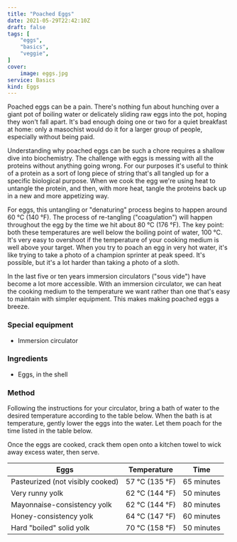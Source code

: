 ```yaml
---
title: "Poached Eggs"
date: 2021-05-29T22:42:10Z
draft: false
tags: [
    "eggs",
    "basics",
    "veggie",
]
cover:
    image: eggs.jpg
service: Basics
kind: Eggs
---
```


Poached eggs can be a pain. There's nothing fun about hunching over a giant pot of boiling water or delicately sliding raw eggs into the pot, hoping they won't fall apart. It's bad enough doing one or two for a quiet breakfast at home: only a masochist would do it for a larger group of people, especially without being paid.

Understanding why poached eggs can be such a chore requires a shallow dive into biochemistry. The challenge with eggs is messing with all the proteins without anything going wrong. For our purposes it's useful to think of a protein as a sort of long piece of string that's all tangled up for a specific biological purpose. When we cook the egg we're using heat to untangle the protein, and then, with more heat, tangle the proteins back up in a new and more appetizing way.

For eggs, this untangling or "denaturing" process begins to happen around 60 °C (140 °F). The process of re-tangling ("coagulation") will happen throughout the egg by the time we hit about 80 °C (176 °F). The key point: both these temperatures are well below the boiling point of water, 100 °C. It's very easy to overshoot if the temperature of your cooking medium is well above your target. When you try to poach an egg in very hot water, it's like trying to take a photo of a champion sprinter at peak speed. It's possible, but it's a lot harder than taking a photo of a sloth.

In the last five or ten years immersion circulators ("sous vide") have become a lot more accessible. With an immersion circulator, we can heat the cooking medium to the temperature we want rather than one that's easy to maintain with simpler equipment. This makes making poached eggs a breeze.

### Special equipment

* Immersion circulator

### Ingredients

* Eggs, in the shell

### Method

Following the instructions for your circulator, bring a bath of water to the desired temperature according to the table below. When the bath is at temperature, gently lower the eggs into the water. Let them poach for the time listed in the table below.

Once the eggs are cooked, crack them open onto a kitchen towel to wick away excess water, then serve.

| Eggs | Temperature | Time |
| -----|-------------|----|
| Pasteurized (not visibly cooked) | 57 °C (135 °F) | 65 minutes |
| Very runny yolk | 62 °C (144 °F) | 50 minutes |
| Mayonnaise-consistency yolk | 62 °C (144 °F) | 80 minutes |
| Honey-consistency yolk | 64 °C (147 °F) | 60 minutes |
| Hard "boiled" solid yolk | 70 °C (158 °F) | 50 minutes |


